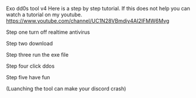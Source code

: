 Exo dd0s tool v4 Here is a step by step tutorial. If this does not help you can watch a tutorial on my youtube. https://www.youtube.com/channel/UC1N28VBmdiy4AI2IFMW6Mvg

Step one turn off realtime antivirus

Step two download

Step three run the exe file

Step four click ddos

Step five have fun

(Luanching the tool can make your discord crash)
